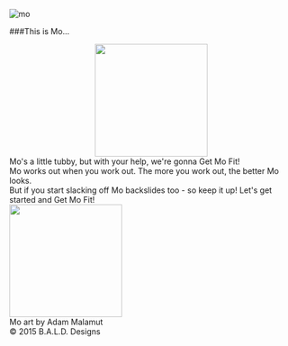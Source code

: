 
![mo](http://www.bixamedia.com/wp-content/uploads/2015/03/GetMoFit_Logo2_553x108.png)

###This is Mo...
<div style="text-align:center">
<img src="http://www.bixamedia.com/wp-content/uploads/2015/03/mo_1.png" width="200" height="200" align= middle/>
</div>
Mo's a little tubby, but with your help, we're gonna Get Mo Fit! <br>
      Mo works out when you work out. The more you work out, the better Mo looks.<br> 
      But if you start slacking off Mo backslides too - so keep it up! Let's get started and Get Mo Fit!<br>
      <img src="http://www.bixamedia.com/wp-content/uploads/2015/04/Mo_5_states.jpg" width-"200" height="200" />
      <br>
      Mo art by Adam Malamut<br>
      &copy; 2015 B.A.L.D. Designs
